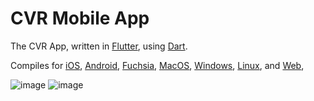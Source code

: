 # CVR Mobile App
The CVR App, written in [Flutter](https://flutter.dev), using [Dart](https://dart.dev).

Compiles for [iOS](https://www.apple.com/ios/), [Android](https://www.android.com/), [Fuchsia](https://fuchsia.dev/), [MacOS](https://www.apple.com/macos/), [Windows](https://www.microsoft.com/en-us/windows/), [Linux](https://www.kernel.org/), and [Web](https://en.wikipedia.org/wiki/Internet),

![image](https://user-images.githubusercontent.com/24487638/151933302-66e83d44-00e2-4f07-9208-1e8d4a1b7627.png)
![image](https://user-images.githubusercontent.com/24487638/160553167-c97c0435-b8c9-4f7d-ad12-5b3fcd50b77f.png)
